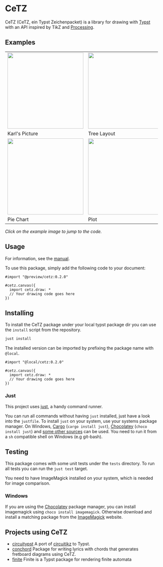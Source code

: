 # CeTZ

CeTZ (CeTZ, ein Typst Zeichenpacket) is a library for drawing with [Typst](https://typst.app) with an API inspired by TikZ and [Processing](https://processing.org/).

## Examples
<!-- img width is set so the table gets evenly spaced by GitHubs css -->
<table><tr>
  <td>
    <a href="gallery/karls-picture.typ">
      <img src="gallery/karls-picture.png" width="250px">
    </a>
  </td>
  <td>
    <a href="gallery/tree.typ">
      <img src="gallery/tree.png" width="250px">
    </a>
  </td>
  <td>
    <a href="gallery/3d-chart.typ">
      <img src="gallery/3d-chart.png" width="250px">
    </a>
  </td>
</tr><tr>
  <td>Karl's Picture</td>
  <td>Tree Layout</td>
  <td>3D Chart</td>
</tr><tr>
  <td>
    <a href="gallery/pie-chart.typ">
      <img src="gallery/pie-chart.png" width="250px">
    </a>
  </td>
  <td>
    <a href="gallery/plot.typ">
      <img src="gallery/plot.png" width="250px">
    </a>
  </td>
  <td>
    <a href="gallery/barchart.typ">
      <img src="gallery/barchart.png" width="250px">
    </a>
  </td>
</tr><tr>
  <td>Pie Chart</td>
  <td>Plot</td>
  <td>Clustered Barchart</td>
</tr>

</table>

*Click on the example image to jump to the code.*

## Usage

For information, see the [manual](manual.pdf?raw=true).

To use this package, simply add the following code to your document:
```
#import "@preview/cetz:0.2.0"

#cetz.canvas({
  import cetz.draw: *
  // Your drawing code goes here
})
```

## Installing

To install the CeTZ package under your local typst package dir you can use the `install` script from the repository.

```bash
just install
```

The installed version can be imported by prefixing the package name with `@local`.

```typ
#import "@local/cetz:0.2.0"

#cetz.canvas({
  import cetz.draw: *
  // Your drawing code goes here
})
```

### Just

This project uses [just](https://github.com/casey/just), a handy command runner.

You can run all commands without having `just` installed, just have a look into the `justfile`.
To install `just` on your system, use your systems package manager. On Windows, [Cargo](https://doc.rust-lang.org/cargo/) (`cargo install just`), [Chocolatey](https://chocolatey.org/) (`choco install just`) and [some other sources](https://just.systems/man/en/chapter_4.html) can be used. You need to run it from a `sh` compatible shell on Windows (e.g git-bash).

## Testing

This package comes with some unit tests under the `tests` directory.
To run all tests you can run the `just test` target.

You need to have ImageMagick installed on your system, which is needed for image comparison.

### Windows
If you are using the [Chocolatey](https://chocolatey.org/) package manager, you can install imagemagick using `choco install imagemagick`.
Otherwise download and install a matching package from the [ImageMagick](https://imagemagick.org/script/download.php) website.

## Projects using CeTZ
- [circuitypst](https://github.com/fenjalien/circuitypst) A port of [circuitikz](https://github.com/circuitikz/circuitikz) to Typst.
- [conchord](https://github.com/sitandr/conchord) Package for writing lyrics with chords that generates fretboard diagrams using CeTZ.
- [finite](https://github.com/jneug/typst-finite) Finite is a Typst package for rendering finite automata
